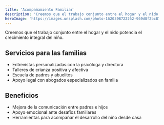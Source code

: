 ```yaml
---
title: 'Acompañamiento Familiar'
description: 'Creemos que el trabajo conjunto entre el hogar y el nido potencia el crecimiento integral del niño.'
heroImage: 'https://images.unsplash.com/photo-1620398722262-969d8f2bc875?q=80&w=2070&auto=format&fit=crop&ixlib=rb-4.1.0&ixid=M3wxMjA3fDB8MHxwaG90by1wYWdlfHx8fGVufDB8fHx8fA%3D%3D'
---
```


Creemos que el trabajo conjunto entre el hogar y el nido potencia el crecimiento integral del niño.

## Servicios para las familias

- Entrevistas personalizadas con la psicóloga y directora
- Talleres de crianza positiva y afectiva
- Escuela de padres y abuelitos
- Apoyo legal con abogados especializados en familia

## Beneficios

- Mejora de la comunicación entre padres e hijos
- Apoyo emocional ante desafíos familiares
- Herramientas para acompañar el desarrollo del niño desde casa

